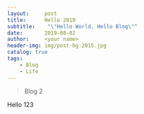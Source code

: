```yaml
---
layout:     post
title:      Hello 2019
subtitle:    "\"Hello World, Hello Blog\""
date:       2019-08-02
author:     <your name>
header-img: img/post-bg-2015.jpg
catalog: true
tags:
    - Blog
    - Life
---
```


> Blog 2

Hello 123

